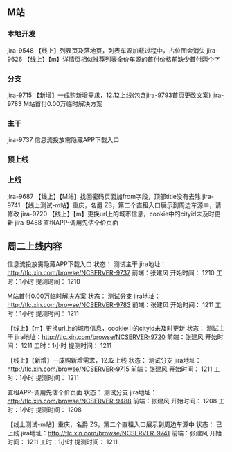 ## M站
### 本地开发
jira-9548 【线上】列表页及落地页，列表车源加载过程中，占位图会消失
jira-9626 【线上】【m】详情页相似推荐列表全价车源的首付价格前缺少首付两个字
### 分支
jira-9715 【新增】一成购新增需求，12.12上线(包含jira-9793首页更改文案)
jira-9783 M站首付0.00万临时解决方案



### 主干
jira-9737 信息流投放需隐藏APP下载入口
### 预上线




### 上线
jira-9687 【线上】【M站】找回密码页面加from字段，顶部title没有去除
jira-9741  【线上测试-m站】重庆，名爵 ZS，第二个直租入口展示到周边车源中，请修改
jira-9720 【线上】【m】更换url上的城市信息，cookie中的cityid未及时更新
jira-9488 直租APP-调用先估个价页面

## 周二上线内容
 信息流投放需隐藏APP下载入口
 状态： 测试主干 
 jira地址：http://tlc.xin.com/browse/NCSERVER-9737
 前端：张建风 
 开始时间： 1210
 工时：1小时 
 提测时间： 1210
 
 
 
 M站首付0.00万临时解决方案
 状态： 测试分支 
 jira地址：http://tlc.xin.com/browse/NCSERVER-9783
 前端：张建风 
 开始时间： 1211
 工时：1小时 
 提测时间： 1211
 
 
 【线上】【m】更换url上的城市信息，cookie中的cityid未及时更新
 状态： 测试主干 
 jira地址：http://tlc.xin.com/browse/NCSERVER-9720
 前端：张建风 
 开始时间： 1211
 工时：1小时 
 提测时间： 1211
 
 【线上】【新增】一成购新增需求，12.12上线
 状态： 测试分支 
 jira地址：http://tlc.xin.com/browse/NCSERVER-9715
 前端：张建风 
 开始时间： 1211
 工时：1小时 
 提测时间： 1211
 
 直租APP-调用先估个价页面
 状态： 测试分支 
 jira地址：http://tlc.xin.com/browse/NCSERVER-9488
 前端：张建风 
 开始时间： 1208
 工时：1小时 
 提测时间： 1208
 
 【线上测试-m站】重庆，名爵 ZS，第二个直租入口展示到周边车源中
 状态： 已上线
 jira地址：http://tlc.xin.com/browse/NCSERVER-9741
 前端：张建风 
 开始时间： 1211
 工时：1小时 
 提测时间： 1211
 
